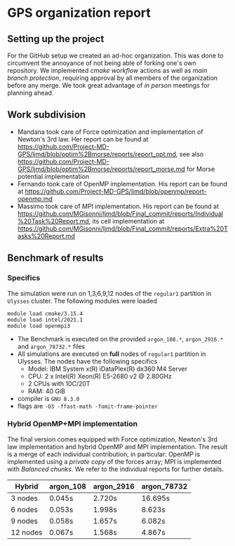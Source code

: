 # GPS organization report



## Setting up the project

For the GitHub setup we created an ad-hoc organization. This was done to circumvent the annoyance of not being able of forking one's own repository. We implemented *cmake workflow* actions as well as *main branch protection*, requiring approval by all members of the organization before any merge. We took great advantage of *in person* meetings for planning ahead.



## Work subdivision

+ Mandana took care of Force optimization and implementation of Newton's 3rd law. Her report can be found at https://github.com/Project-MD-GPS/ljmd/blob/optim%2Bmorse/reports/report_opt.md, see also https://github.com/Project-MD-GPS/ljmd/blob/optim%2Bmorse/reports/report_morse.md for Morse potential implementation
+ Fernando took care of OpenMP implementation. His report can be found at https://github.com/Project-MD-GPS/ljmd/blob/openmp/report-openmp.md
+ Massimo took care of MPI implementation. His report can be found at https://github.com/MGisonni/ljmd/blob/Final_commit/reports/Individual%20Task%20Report.md, its cell implementation at https://github.com/MGisonni/ljmd/blob/Final_commit/reports/Extra%20Tasks%20Report.md



## Benchmark of results

### Specifics

The simulation were run on 1,3,6,9,12 nodes of the `regular1` partition in `Ulysses` cluster. The following modules were loaded

    module load cmake/3.15.4
	module load intel/2021.1
	module load openmpi3

+ The Benchmark is executed on the provided `argon_108.*`, `argon_2916.*` and `argon_78732.*` files
+ All simulations are executed on **full** nodes of `regular1` partition in Ulysses. The nodes have the following specifics 
    + Model: IBM System x(R) iDataPlex(R) dx360 M4 Server
    + CPU: 2 x Intel(R) Xeon(R) E5-2680 v2 @ 2.80GHz
    + 2 CPUs with 10C/20T
    + RAM: 40 GiB
+ compiler is `GNU 8.3.0` 
+ flags are `-O3 -ffast-math -fomit-frame-pointer`



### Hybrid OpenMP+MPI implementation

The final version comes equipped with Force optimization, Newton's 3rd law implementation and hybrid OpenMP and MPI implementation. The result is a merge of each individual contribution, in particular: OpenMP is implemented using a *private copy* of the forces array; MPI is implemented with *Balanced chunks*. We refer to the individual reports for further details.

| Hybrid   | argon_108 | argon_2916 | argon_78732 |
|----------|-----------|------------|-------------|
| 3 nodes  | 0.045s    | 2.720s     | 16.695s     |
| 6 nodes  | 0.053s    | 1.998s     | 8.623s      |
| 9 nodes  | 0.058s    | 1.657s     | 6.082s      |
| 12 nodes | 0.067s    | 1.568s     | 4.867s      |
